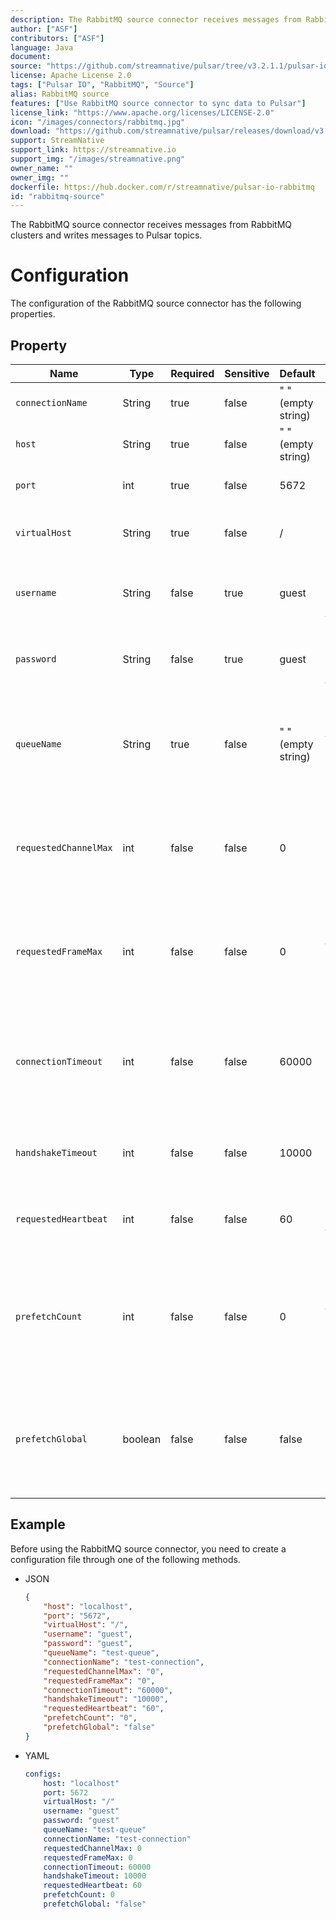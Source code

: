 ```yaml
---
description: The RabbitMQ source connector receives messages from RabbitMQ clusters and writes messages to Pulsar topics
author: ["ASF"]
contributors: ["ASF"]
language: Java
document: 
source: "https://github.com/streamnative/pulsar/tree/v3.2.1.1/pulsar-io/rabbitmq"
license: Apache License 2.0
tags: ["Pulsar IO", "RabbitMQ", "Source"]
alias: RabbitMQ source
features: ["Use RabbitMQ source connector to sync data to Pulsar"]
license_link: "https://www.apache.org/licenses/LICENSE-2.0"
icon: "/images/connectors/rabbitmq.jpg"
download: "https://github.com/streamnative/pulsar/releases/download/v3.2.1.1/pulsar-io-rabbitmq-3.2.1.1.nar"
support: StreamNative
support_link: https://streamnative.io
support_img: "/images/streamnative.png"
owner_name: ""
owner_img: ""
dockerfile: https://hub.docker.com/r/streamnative/pulsar-io-rabbitmq
id: "rabbitmq-source"
---
```


The RabbitMQ source connector receives messages from RabbitMQ clusters and writes messages to Pulsar topics.

# Configuration 

The configuration of the RabbitMQ source connector has the following properties.

## Property

| Name                  | Type    | Required | Sensitive | Default            | Description                                                                            |
|-----------------------|---------|----------|-----------|--------------------|----------------------------------------------------------------------------------------|
| `connectionName`      | String  | true     | false     | " " (empty string) | The connection name.                                                                   |
| `host`                | String  | true     | false     | " " (empty string) | The RabbitMQ host.                                                                     |
| `port`                | int     | true     | false     | 5672               | The RabbitMQ port.                                                                     |
| `virtualHost`         | String  | true     | false     | /                  | The virtual host used to connect to RabbitMQ.                                          |
| `username`            | String  | false    | true      | guest              | The username used to authenticate to RabbitMQ.                                         |
| `password`            | String  | false    | true      | guest              | The password used to authenticate to RabbitMQ.                                         |
| `queueName`           | String  | true     | false     | " " (empty string) | The RabbitMQ queue name that messages should be read from or written to.               |
| `requestedChannelMax` | int     | false    | false     | 0                  | The initially requested maximum channel number. <br><br>0 means unlimited.             |
| `requestedFrameMax`   | int     | false    | false     | 0                  | The initially requested maximum frame size in octets. <br><br>0 means unlimited.       |
| `connectionTimeout`   | int     | false    | false     | 60000              | The timeout of TCP connection establishment in milliseconds. <br><br>0 means infinite. |
| `handshakeTimeout`    | int     | false    | false     | 10000              | The timeout of AMQP0-9-1 protocol handshake in milliseconds.                           |
| `requestedHeartbeat`  | int     | false    | false     | 60                 | The requested heartbeat timeout in seconds.                                            |
| `prefetchCount`       | int     | false    | false     | 0                  | The maximum number of messages that the server delivers.<br><br> 0 means unlimited.    |
| `prefetchGlobal`      | boolean | false    | false     | false              | Whether the setting should be applied to the entire channel rather than each consumer. |

## Example

Before using the RabbitMQ source connector, you need to create a configuration file through one of the following methods.

* JSON 

    ```json
    {
        "host": "localhost",
        "port": "5672",
        "virtualHost": "/",
        "username": "guest",
        "password": "guest",
        "queueName": "test-queue",
        "connectionName": "test-connection",
        "requestedChannelMax": "0",
        "requestedFrameMax": "0",
        "connectionTimeout": "60000",
        "handshakeTimeout": "10000",
        "requestedHeartbeat": "60",
        "prefetchCount": "0",
        "prefetchGlobal": "false"
    }
    ```

* YAML

    ```yaml
    configs:
        host: "localhost"
        port: 5672
        virtualHost: "/"
        username: "guest"
        password: "guest"
        queueName: "test-queue"
        connectionName: "test-connection"
        requestedChannelMax: 0
        requestedFrameMax: 0
        connectionTimeout: 60000
        handshakeTimeout: 10000
        requestedHeartbeat: 60
        prefetchCount: 0
        prefetchGlobal: "false"
    ```

